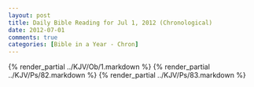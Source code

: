 ```yaml
---
layout: post
title: Daily Bible Reading for Jul 1, 2012 (Chronological)
date: 2012-07-01
comments: true
categories: [Bible in a Year - Chron]
---
```

{% render_partial ../KJV/Ob/1.markdown %}
{% render_partial ../KJV/Ps/82.markdown %}
{% render_partial ../KJV/Ps/83.markdown %}
